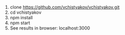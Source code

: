 1. clone https://github.com/vchistyakov/vchistyakov.git
2. cd vchistyakov
3. npm install 
4. npm start
5. See results in browser: localhost:3000